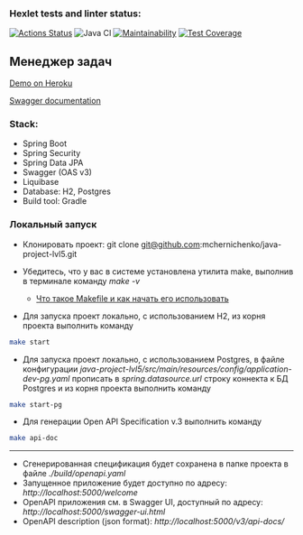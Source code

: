 ### Hexlet tests and linter status:
[![Actions Status](https://github.com/mchernichenko/java-project-lvl5/workflows/hexlet-check/badge.svg)](https://github.com/mchernichenko/java-project-lvl5/actions)
![Java CI](https://github.com/mchernichenko/java-project-lvl5/actions/workflows/java-ci.yml/badge.svg)
[![Maintainability](https://api.codeclimate.com/v1/badges/bc990ec32ef307ecfc93/maintainability)](https://codeclimate.com/github/mchernichenko/java-project-lvl5/maintainability)
[![Test Coverage](https://api.codeclimate.com/v1/badges/bc990ec32ef307ecfc93/test_coverage)](https://codeclimate.com/github/mchernichenko/java-project-lvl5/test_coverage)

## Менеджер задач

[Demo on Heroku](http://java-project-lvl5.herokuapp.com)

[Swagger documentation](http://java-project-lvl5.herokuapp.com/swagger-ui.html)

### Stack:
* Spring Boot
* Spring Security
* Spring Data JPA
* Swagger (OAS v3)
* Liquibase
* Database: H2, Postgres
* Build tool: Gradle

### Локальный запуск
* Клонировать проект: git clone git@github.com:mchernichenko/java-project-lvl5.git
* Убедитесь, что у вас в системе установлена утилита make, выполнив в терминале команду *make -v*
  * [Что такое Makefile и как начать его использовать](https://guides.hexlet.io/makefile-as-task-runner/)

* Для запуска проект локально, с использованием H2, из корня проекта выполнить команду
```sh
make start 
```
* Для запуска проект локально, с использованием Postgres, в файле конфигурации *java-project-lvl5/src/main/resources/config/application-dev-pg.yaml*
  прописать в *spring.datasource.url* строку коннекта к БД Postgres и из корня проекта выполнить команду
```sh
make start-pg 
``` 
* Для генерации Open API Specification v.3 выполнить команду
```sh
make api-doc 
```
---

* Сгенерированная спецификация будет сохранена в папке проекта в файле *./build/openapi.yaml*
* Запущенное приложение будет доступно по адресу: *http://localhost:5000/welcome*
* OpenAPI приложения см. в Swagger UI, доступный по адресу: *http://localhost:5000/swagger-ui.html*
* OpenAPI description (json format): *http://localhost:5000/v3/api-docs/*



